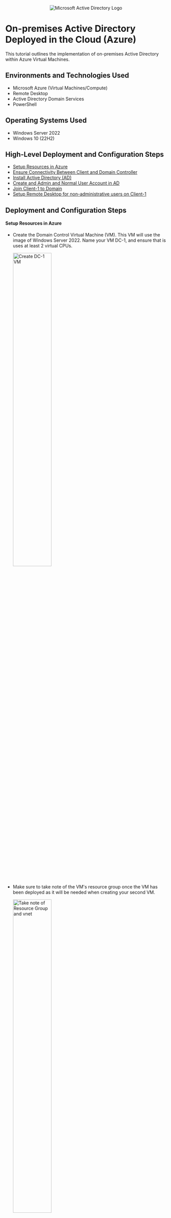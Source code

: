 <p align="center">
<img src="https://i.imgur.com/pU5A58S.png" alt="Microsoft Active Directory Logo"/>
</p>

<h1>On-premises Active Directory Deployed in the Cloud (Azure)</h1>
This tutorial outlines the implementation of on-premises Active Directory within Azure Virtual Machines.<br />


<h2>Environments and Technologies Used</h2>

- Microsoft Azure (Virtual Machines/Compute)
- Remote Desktop
- Active Directory Domain Services
- PowerShell

<h2>Operating Systems Used </h2>

- Windows Server 2022
- Windows 10 (22H2)

<h2>High-Level Deployment and Configuration Steps</h2>

- [Setup Resources in Azure](#setup)
- [Ensure Connectivity Between Client and Domain Controller](#connect)
- [Install Active Directory (AD)](#installad)
- [Create and Admin and Normal User Account in AD](#user)
- [Join Client-1 to Domain](#join)
- [Setup Remote Desktop for non-administrative users on Client-1](#rdc)


<h2>Deployment and Configuration Steps</h2>

<a name = "setup">
<h4>Setup Resources in Azure</h4>
</a>

- Create the Domain Control Virtual Machine (VM). This VM will use the image of Windows Server 2022. Name your VM DC-1, and ensure that is uses at least 2 virtual CPUs.

  <img width="50%" height = "50%" alt="Create DC-1 VM" src="https://github.com/s-evelyn/configure-ad/assets/53543374/6907be9b-4258-40f6-a3aa-ea3f7927d450">


- Make sure to take note of the VM's resource group once the VM has been deployed as it will be needed when creating your second VM.
    
    <img width="50%" height = "50%" alt="Take note of Resource Group and vnet" src="https://github.com/s-evelyn/configure-ad/assets/53543374/322873bf-1cac-4b21-8f8c-6989f7eae841">

- DC-1 NIC should be set set to static, so that it can be reliably discovered accross the server.
  - Navigate to the the DC-1 Virtual Machine and click on Networking, and then click on Networking Interface:
 
      <img width="50%" height ="50%"  alt="Change NIC 1" src="https://github.com/s-evelyn/configure-ad/assets/53543374/ce9b8e62-805c-434d-b1f4-464b4f3b89dd">
      
  - Select IP config in the menu bar 

     <img width="50%" height ="50%" alt="Change NIC select IP config" src="https://github.com/s-evelyn/configure-ad/assets/53543374/0d980c73-128b-47a6-be60-90150a23be30">
   

  - Notice that the ipconfig is set to Dynamic, go ahead and click on ipconfig

      <img width="50%" height ="50%" alt="change nic 3" src="https://github.com/s-evelyn/configure-ad/assets/53543374/a9637780-ef16-4071-82db-01268d43f78d">

  - Click on Static and then Save the change made. Take note of the Private IP address of DC-1

      <img width="50%" height ="50%" alt="change nic to static" src="https://github.com/s-evelyn/configure-ad/assets/53543374/4018653d-0e6e-436e-9e67-e8a252bf11ae">

- Create another VM in azure and call is Client-1.
  - Make sure that it has the Windows 10 22H2 imaging and uses at least 2vcpus. Ensure that is uses the same resource group, and vnet as DC-1

      <img width="50%" height ="50%" alt="Same resource group" src="https://github.com/s-evelyn/configure-ad/assets/53543374/49fad3f6-725e-47a7-b072-2b4202efebf9">

      <img width="50%" height ="50%" alt="V-net the same" src="https://github.com/s-evelyn/configure-ad/assets/53543374/97146f1a-9c2b-4dd4-b496-bda37b8f5854">

----------------------------------------------------------------------------------------------------------------------------
<a name = "connect">
<h4>Ensure Connectivity between Client-1 and Domain Controller</h4>
</a>

- Copy the Public IP of Client-1 from Azure

    <img width="50%" height ="50%" alt="log on to client-1" src="https://github.com/s-evelyn/configure-ad/assets/53543374/5779eee6-3944-4060-815c-02dd770f5cbe">

- Use this to log on to Client-1 via Remote Desktop Connection.

    <img width="50%" height ="50%" alt="log in to remote desktop" src="https://github.com/s-evelyn/configure-ad/assets/53543374/4a772679-fd8b-468a-8c81-ae17aa7f40e5">

- Navigate to command line and ping the private IP address of DC-1. Note that the response Times Out on each attempt.

    <img width="50%" height ="50%" alt="ping private ip of DC-1" src="https://github.com/s-evelyn/configure-ad/assets/53543374/31a842c7-60b6-407d-8be2-d4118ea30b2a">

- To ensure connectivity, log in to DC-1 via remote desktop, and navigate to the Windows Defender Firewall with Advanced Security.

    <img width="50%" height ="50%" alt="Windows defender firewall" src="https://github.com/s-evelyn/configure-ad/assets/53543374/f774b12d-1947-466c-8296-12e2eed9e205">

- Click on Inbound Rules and find the two ICMP Echos Requests, and click on Enable rule

    <img width="50%" height ="50%" alt="Enable ICMP echos" src="https://github.com/s-evelyn/configure-ad/assets/53543374/3cb7aa1c-6db1-4573-891c-f9f2e433c10c">

- Navigate back to client-1 and perform another ping the Private IP address of DC-1. Note that ping succeeded.

    <img width="50%" height ="50%" alt="ping after icmp activation" src="https://github.com/s-evelyn/configure-ad/assets/53543374/1db79797-ad72-42fb-b747-83d424602637">

----------------------------------------------------------------------------------------------------------------------------

<a name = "installad" >
<h4>Install Active Directory</h4>
</a>

- Navigate to DC-1 and open Windows Servers Manager
- Click on Add roles and features

    <img width="50%" height ="50%" alt="Install DC Add roles" src="https://github.com/s-evelyn/configure-ad/assets/53543374/6ced0d1e-0f54-40ba-b076-3b64de6784b1">

- Click Next until you get to  Server Roles. Click on Active Directory Domain Server
  
    <img width="50%" height ="50%" alt="Click Active Directory Domain" src="https://github.com/s-evelyn/configure-ad/assets/53543374/f7781151-e389-44a9-a39e-221ae82d75ba">

- Click on Add Features

    <img width="50%" height ="50%" alt="Add features" src="https://github.com/s-evelyn/configure-ad/assets/53543374/931fbe7a-a0df-4307-9f77-0e4d41054750">

- Continue to Click Next
- You will notice a yellow triangle, click on it and then Click "Promote this server to a domain controler"

    <img width="50%" height ="50%" alt="Promote to domain controller" src="https://github.com/s-evelyn/configure-ad/assets/53543374/23998a3d-c66e-4c2d-b6ea-563789d1d75f">

- Add a new forest. You can name it whatever you would like just remember. For the purporse of this tutorial we will use mydomain.com. Then click next

    <img width="50%" height ="50%" alt="add a new forest" src="https://github.com/s-evelyn/configure-ad/assets/53543374/c5e7cdb0-adbe-4c51-bf9a-1f63befcf77a">

- Type in the Directory Services restore mode password. 

    <img width="50%" height ="50%" alt="direcroty services restore password" src="https://github.com/s-evelyn/configure-ad/assets/53543374/6633611e-8be4-4a09-9735-a73c24ba4bb2">

- Continue to click next until you get to install, and click install. Once you are finished the VM will restart. Go to azure and refresh the DC-1

    <img width="50%" height ="50%" alt="refresh DC-1" src="https://github.com/s-evelyn/configure-ad/assets/53543374/ecb1d196-30ea-4d97-b177-9451589c99d8">

- Login into DC-1 this time as mydomain/labuser

    <img width="50%" height ="50%" alt="log in as domain user" src="https://github.com/s-evelyn/configure-ad/assets/53543374/e36a301b-0597-45de-b14c-07cba86aad83">


----------------------------------------------------------------------------------------------------------------------------
<a name = "user">
<h4>**Create an Admin and Normal User Account in DC-1**</h4>
</a>

- In DC-1, open the Windows Server Manager, click on tools and then click on Active Directory Users and Computers (ADUC)

    <img width="50%" height ="50%" alt="Select ADUC" src="https://github.com/s-evelyn/configure-ad/assets/53543374/873573f0-d991-485a-bc61-4b5970fda105">

- Create an Organizational Unit (OU) by right clicking on mydomain.com -> New -> Organizational Unit

    <img width="50%" height ="50%" alt="organizational unit creation" src="https://github.com/s-evelyn/configure-ad/assets/53543374/6d84f959-d45e-4325-b8bd-a340a7aaf779">

- Create a new OU called Employees, then click ok

    <img width="50%" height ="50%" alt="Add Employees" src="https://github.com/s-evelyn/configure-ad/assets/53543374/e5cb780d-875f-44ab-bd35-229f62412854">

- Create a new OU called ADMINS.
- You are now going to create a new user who has administrative priveleges
- In ADUC right click on the ADMINS OU that was just created, select New -> Select Users

    <img width="50%" height ="50%" alt="New user" src="https://github.com/s-evelyn/configure-ad/assets/53543374/13fc3e07-532b-4f44-8778-5fb188cc03b3">

- Fill in with the user's information, then click next.

    <img width="50%" height ="50%" alt="jane doe create 1" src="https://github.com/s-evelyn/configure-ad/assets/53543374/8ad9d8b7-1ddb-41a1-8b41-4942ff29f038">

- Fill out the password section and for the purpose of this tutorial deselect the "User must change password at next login" and click next.

    <img width="50%" height ="50%" alt="jane doe create 2" src="https://github.com/s-evelyn/configure-ad/assets/53543374/46c498df-21d4-416c-86d3-a7bb23a9543a">


- Once the user has been created right click and select properties.

    <img width="50%" height ="50%" alt="Add Jane Doe to Security Group" src="https://github.com/s-evelyn/configure-ad/assets/53543374/5dc45b82-125e-4e36-8d41-450a58f22e56">

- Click on Member Of and Add
  
    <img width="50%" height ="50%" alt="Add Jane Doe to Security Group 2" src="https://github.com/s-evelyn/configure-ad/assets/53543374/4123316a-9cc7-4bdb-a6e3-2aa356111abc">

- Type in domain admin and ok

    <img width="50%" height ="50%" alt="add jane doe to security group 3" src="https://github.com/s-evelyn/configure-ad/assets/53543374/9be20ef9-9344-4a97-8b3d-736ab6af8b9b">

- Logout/close the remote desktop to DC-1 and log backin as domain/jane.doe

    <img width="50%" height ="50%" alt="Sign in as jane doe" src="https://github.com/s-evelyn/configure-ad/assets/53543374/043c9666-22bb-41ce-9752-3efe9b3a0cdc">
 
------------------------------------------------------------------------------------------------------------------------

<a name = "join">
<h4>Join Client-1 to the Domain</h4>
</a>


- Go to the Azure Portal and navigate to the Client-1 VM.
- Click on Networking and then on the network interface

    <img width="50%" height ="50%" alt="client 1 dns change" src="https://github.com/s-evelyn/configure-ad/assets/53543374/89d5cdb1-0753-4f64-8979-e68c2e1f8ba0">

- Click on DNS servers

    <img width="50%" height ="50%" alt="change dns" src="https://github.com/s-evelyn/configure-ad/assets/53543374/9a22d652-56b9-45a4-a32f-587c01cddbcf">

- Select Custom, and then type in the Private IP address for DC-1
  
    <img width="50%" height ="50%" alt="change dns 2" src="https://github.com/s-evelyn/configure-ad/assets/53543374/abf2ade2-9e8a-4220-b95d-16abcc5f7b1b">


- Restart Client-1 from the Azure Portal
  
    <img width="50%" height ="50%" alt="Restart Client 1" src="https://github.com/s-evelyn/configure-ad/assets/53543374/6bf03add-e39d-4191-a50a-f1c4b70caab3">

- Login in to the Client-1 via remote desktop
- Navigate to System Propertise and then About
- Click Rename PC (Advanced)

    <img width="50%" height ="50%" alt="Rename PC attach to my domain" src="https://github.com/s-evelyn/configure-ad/assets/53543374/4b68f694-8a56-4f92-9ebb-e83e3149eab0">

-  Click on Change

    <img width="50%" height ="50%" alt="rename pc 2" src="https://github.com/s-evelyn/configure-ad/assets/53543374/d30c2933-f017-43d0-b525-41d3829017ae">

- Click on Domain, and then type in the name of your domain and click ok
  
    <img width="50%" height ="50%" alt="rename pc 3" src="https://github.com/s-evelyn/configure-ad/assets/53543374/23b17835-7d15-4aca-b7da-bbe8c46e8c9d">

- Then type in the login information for the admin user you created

    <img width="50%" height ="50%" alt="login as jane doe admin" src="https://github.com/s-evelyn/configure-ad/assets/53543374/3670a8ba-1124-4b94-872e-90af945d8df8">

- The computer is now going to let you know that you need to restart for the change to take place. And then prompt you to restart.

    <img width="50%" height ="50%" alt="restart computer" src="https://github.com/s-evelyn/configure-ad/assets/53543374/30cd7d36-ae0d-44de-be02-2331b73fc2ce">

    <img width="50%" height ="50%" alt="restart computer 2" src="https://github.com/s-evelyn/configure-ad/assets/53543374/332adafa-c99d-4314-8490-e45a157d0038">

- Open the DC-1 and then go to ADUC. Click on mydomain.com and then Computers. If you see Client-1 there this verifies that it has been added to the domain.

    <img width="50%" height ="50%" alt="See Client-1 is attached" src="https://github.com/s-evelyn/configure-ad/assets/53543374/bc8e2c38-ceaa-4daf-a493-86c90fc4e108">


--------------------------------------------------------------------------------------------------------------------------

<a name = "rdc">
<h4>Setup Remote Desktop for non-administrative users on Client-1</h4>
</a>

- Login to Client-1 as the administrative user you created.
- Open System Properities and click on Remote Desktop

    <img width="50%" height ="50%" alt="users who can connect to mydomain" src="https://github.com/s-evelyn/configure-ad/assets/53543374/283c4067-23e3-4acb-9c20-923f183e0df1">

- Click on Add

   <img width="50%" height ="50%" alt="add remote desktop users" src="https://github.com/s-evelyn/configure-ad/assets/53543374/6c9135b6-8864-46e3-8aad-c0788e338820">
    
- Type in domain users, and then click ok
  
   <img width="50%" height ="50%" alt="add domain users" src="https://github.com/s-evelyn/configure-ad/assets/53543374/851254a4-83ca-4f0a-a399-c86c94189b23">


- Note that this is normally done with Group Policy, which would allow you to do this to many systems at once.



